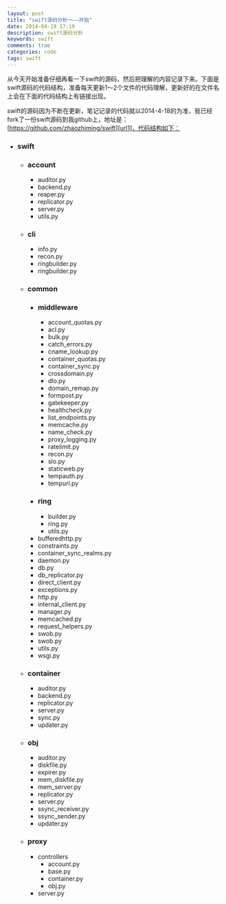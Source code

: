 ```yaml
---
layout: post
title: "swift源码分析一——开始"
date: 2014-04-19 17:19
description: swift源码分析
keywords: swift
comments: true
categories: code
tags: swift
---
```


从今天开始准备仔细再看一下swift的源码，然后把理解的内容记录下来。下面是swift源码的代码结构，准备每天更新1～2个文件的代码理解，更新好的在文件名上会在下面的代码结构上有链接出现。  
  
<!--more-->  
swift的源码因为不断在更新，笔记记录的代码就以2014-4-18的为准，我已经fork了一份swift源码到我github上，地址是：[https://github.com/zhaozhiming/swift][url1]，代码结构如下：  
  
* ### swift 
	* ### account
		* auditor.py
		* backend.py
		* reaper.py
		* replicator.py
		* server.py
		* utils.py
	* ### cli
		* info.py
		* recon.py
		* ringbuilder.py
		* ringbuilder.py
	* ### common
		* ### middleware
			* account_quotas.py
			* acl.py
			* bulk.py
			* catch_errors.py
			* cname_lookup.py
			* container_quotas.py
			* container_sync.py
			* crossdomain.py
			* dlo.py
			* domain_remap.py
			* formpost.py
			* gatekeeper.py
			* healthcheck.py
			* list_endpoints.py
			* memcache.py
			* name_check.py
			* proxy_logging.py
			* ratelimit.py
			* recon.py
			* slo.py
			* staticweb.py
			* tempauth.py
			* tempurl.py
		* ### ring
			* builder.py
			* ring.py
			* utils.py
		* bufferedhttp.py
		* constraints.py
		* container_sync_realms.py
		* daemon.py
		* db.py
		* db_replicator.py
		* direct_client.py
		* exceptions.py
		* http.py
		* internal_client.py
		* manager.py
		* memcached.py
		* request_helpers.py
		* swob.py
		* swob.py
		* utils.py
		* wsgi.py
	* ### container
		* auditor.py	
		* backend.py	
		* replicator.py	
		* server.py	
		* sync.py	
		* updater.py
	* ### obj
		* auditor.py	
		* diskfile.py
		* expirer.py
		* mem_diskfile.py
		* mem_server.py
		* replicator.py
		* server.py
		* ssync_receiver.py
		* ssync_sender.py
		* updater.py
	* ### proxy
		* controllers
			* account.py
			* base.py
			* container.py
			* obj.py
		* server.py

[url1]: https://github.com/zhaozhiming/swift